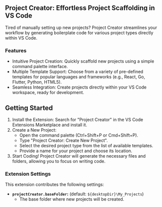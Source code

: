## Project Creator: Effortless Project Scaffolding in VS Code

Tired of manually setting up new projects? Project Creator streamlines your workflow by generating boilerplate code for various project types directly within VS Code.

### Features
- Intuitive Project Creation: Quickly scaffold new projects using a simple command palette interface.
- Multiple Template Support: Choose from a variety of pre-defined templates for popular languages and frameworks (e.g., React, Go, Flutter, Python, HTML5).
- Seamless Integration: Create projects directly within your VS Code workspace, ready for development.


## Getting Started
1. Install the Extension: Search for "Project Creator" in the VS Code Extensions Marketplace and install it.
2. Create a New Project:
    - Open the command palette (Ctrl+Shift+P or Cmd+Shift+P).
    - Type "Project Creator: Create New Project".
    - Select the desired project type from the list of available templates.
    - Provide a name for your project and choose its location.
3. Start Coding! Project Creator will generate the necessary files and folders, allowing you to focus on writing code.



### Extension Settings

This extension contributes the following settings:
<!-- 
* **`projectCreator.templateDirectory`:** (default: `"./src/templates/templates.yml"`) 
   - Specifies the path to your project templates YAML file. This setting will be used in the future to support custom templates. -->
* **`projectCreator.baseFolder`:** (default: `${desktopDir}\My_Projects`)
   - The base folder where new projects will be created. 
